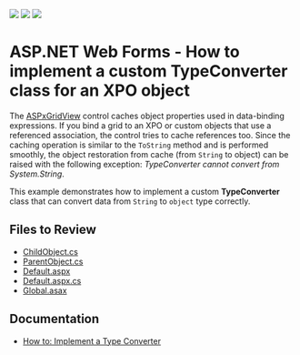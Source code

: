 <!-- default badges list -->
![](https://img.shields.io/endpoint?url=https://codecentral.devexpress.com/api/v1/VersionRange/128540757/15.1.3%2B)
[![](https://img.shields.io/badge/Open_in_DevExpress_Support_Center-FF7200?style=flat-square&logo=DevExpress&logoColor=white)](https://supportcenter.devexpress.com/ticket/details/E2210)
[![](https://img.shields.io/badge/📖_How_to_use_DevExpress_Examples-e9f6fc?style=flat-square)](https://docs.devexpress.com/GeneralInformation/403183)
<!-- default badges end -->

# ASP.NET Web Forms - How to implement a custom TypeConverter class for an XPO object

The [ASPxGridView](https://docs.devexpress.com/AspNet/DevExpress.Web.ASPxGridView) control caches object properties used in data-binding expressions. If you bind a grid to an XPO or custom objects that use a referenced association, the control tries to cache references too. Since the caching operation is similar to the `ToString` method and is performed smoothly, the object restoration from cache (from `String` to object) can be raised with the following exception: _TypeConverter cannot convert from System.String_.

This example demonstrates how to implement a custom **TypeConverter** class that can convert data from `String` to `object` type correctly.

## Files to Review

* [ChildObject.cs](./CS/WebSite/App_Code/ChildObject.cs)
* [ParentObject.cs](./CS/WebSite/App_Code/ParentObject.cs)
* [Default.aspx](./CS/WebSite/Default.aspx)
* [Default.aspx.cs](./CS/WebSite/Default.aspx.cs)
* [Global.asax](./CS/WebSite/Global.asax)

## Documentation

* [How to: Implement a Type Converter](https://learn.microsoft.com/en-us/previous-versions/ayybcxe5(v=vs.140))
